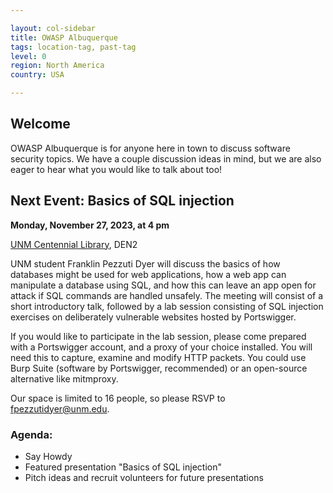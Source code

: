 ```yaml
---

layout: col-sidebar
title: OWASP Albuquerque
tags: location-tag, past-tag
level: 0
region: North America
country: USA

---
```

<!-- editing instructions at https://owasp.org/migration/ -->

## Welcome
OWASP Albuquerque is for anyone here in town to discuss software security topics. We have a couple discussion ideas in mind, but we are also eager to hear what you would like to talk about too!

## Next Event: Basics of SQL injection

**Monday, November 27, 2023, at 4 pm**

<a href="/www-chapter-albuquerque/#div-centlibrary" onclick="location.hash='div-centlibrary'; location.reload();">UNM Centennial Library</a>, DEN2

UNM student Franklin Pezzuti Dyer will discuss the basics of how databases might be used for web applications, how a web app can manipulate a database using SQL, and how this can leave an app open for attack if SQL commands are handled unsafely. The meeting will consist of a short introductory talk, followed by a lab session consisting of SQL injection exercises on deliberately vulnerable websites hosted by Portswigger.

If you would like to participate in the lab session, please come prepared with a Portswigger account, and a proxy of your choice installed. You will need this to capture, examine and modify HTTP packets. You could use Burp Suite (software by Portswigger, recommended) or an open-source alternative like mitmproxy.

Our space is limited to 16 people, so please RSVP to fpezzutidyer@unm.edu.

### Agenda: 
- Say Howdy
- Featured presentation "Basics of SQL injection"
- Pitch ideas and recruit volunteers for future presentations
